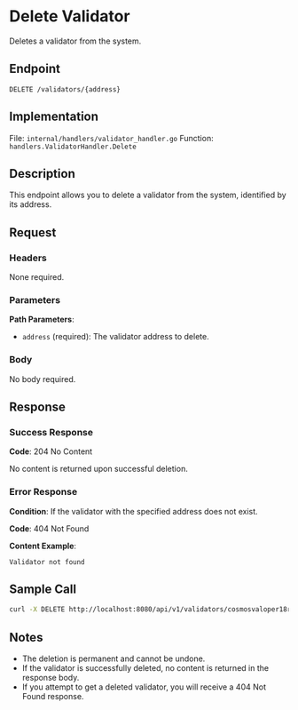# Delete Validator

Deletes a validator from the system.

## Endpoint

```
DELETE /validators/{address}
```

## Implementation

File: `internal/handlers/validator_handler.go`
Function: `handlers.ValidatorHandler.Delete`

## Description

This endpoint allows you to delete a validator from the system, identified by its address.

## Request

### Headers

None required.

### Parameters

**Path Parameters**:
- `address` (required): The validator address to delete.

### Body

No body required.

## Response

### Success Response

**Code**: 204 No Content

No content is returned upon successful deletion.

### Error Response

**Condition**: If the validator with the specified address does not exist.

**Code**: 404 Not Found

**Content Example**:
```
Validator not found
```

## Sample Call

```bash
curl -X DELETE http://localhost:8080/api/v1/validators/cosmosvaloper18ruzecmqj9pv8ac0gvkgryuc7u004te9rh7w5s
```

## Notes

- The deletion is permanent and cannot be undone.
- If the validator is successfully deleted, no content is returned in the response body.
- If you attempt to get a deleted validator, you will receive a 404 Not Found response. 
